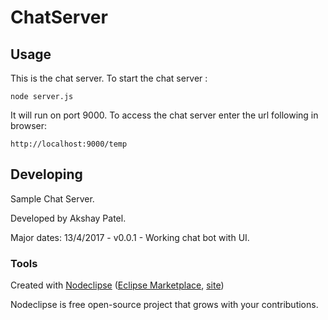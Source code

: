 

# ChatServer



## Usage

This is the chat server.
To start the chat server :
	
	node server.js
	
It will run on port 9000.
To access the chat server enter the url following in browser:

	http://localhost:9000/temp

## Developing
Sample Chat Server.

Developed by Akshay Patel.

Major dates:
13/4/2017 - v0.0.1 - Working chat bot with UI.

### Tools

Created with [Nodeclipse](https://github.com/Nodeclipse/nodeclipse-1)
([Eclipse Marketplace](http://marketplace.eclipse.org/content/nodeclipse), [site](http://www.nodeclipse.org))   

Nodeclipse is free open-source project that grows with your contributions.
